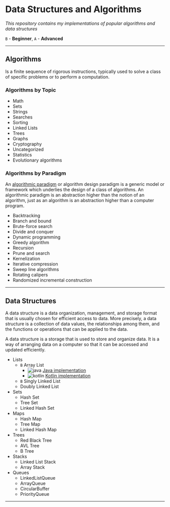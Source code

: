 # Data Structures and Algorithms

_This repository contains my implementations of popular algorithms and data structures_

`B` - **Beginner**, `A` - **Advanced**

---
## Algorithms
Is a finite sequence of rigorous instructions, typically used to solve a class of specific problems 
or to perform a computation.

### Algorithms by Topic

* Math
* Sets
* Strings
* Searches
* Sorting
* Linked Lists
* Trees
* Graphs
* Cryptography
* Uncategorized
* Statistics
* Evolutionary algorithms


### Algorithms by Paradigm
An [algorithmic paradigm](https://en.wikipedia.org/wiki/Algorithmic_paradigm) or algorithm design paradigm is a generic model or framework which underlies 
the design of a class of algorithms. 
An algorithmic paradigm is an abstraction higher than the notion of an algorithm, 
just as an algorithm is an abstraction higher than a computer program.

* Backtracking
* Branch and bound
* Brute-force search
* Divide and conquer
* Dynamic programming
* Greedy algorithm
* Recursion
* Prune and search
* Kernelization
* Iterative compression
* Sweep line algorithms
* Rotating calipers
* Randomized incremental construction
---

## Data Structures
 
A data structure is a data organization, management, and storage format that is usually chosen for 
efficient access to data. More precisely, a data structure is a collection of data values, 
the relationships among them, and the functions or operations that can be applied to the data.

A data structure is a storage that is used to store and organize data. 
It is a way of arranging data on a computer so that it can be accessed and updated efficiently.

* Lists
  * `B` Array List
    * ![java](https://img.shields.io/badge/java-FF0000) [Java implementation](src/data-structures/linked-list) 
    * ![kotlin](https://img.shields.io/badge/kotlin-purple) [Kotlin implementation](src/data-structures/linked-list)
  * `B` Singly Linked List
  * Doubly Linked List
* Sets
  * Hash Set
  * Tree Set
  * Linked Hash Set
* Maps
  * Hash Map 
  * Tree Map 
  * Linked Hash Map
* Trees
  * Red Black Tree
  * AVL Tree
  * B Tree
* Stacks 
  * Linked List Stack 
  * Array Stack
* Queues
  * LinkedListQueue
  * ArrayQueue
  * CircularBuffer
  * PriorityQueue 
---
